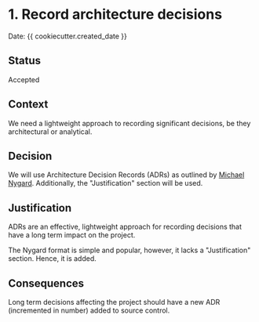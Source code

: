 # 1. Record architecture decisions

Date: {{ cookiecutter.created_date }}

## Status

Accepted

## Context

We need a lightweight approach to recording significant decisions, be they architectural or analytical.

## Decision

We will use Architecture Decision Records (ADRs) as outlined by [Michael Nygard](https://www.cognitect.com/blog/2011/11/15/documenting-architecture-decisions). Additionally, the "Justification" section will be used.

## Justification

ADRs are an effective, lightweight approach for recording decisions that have a long term impact on the project.

The Nygard format is simple and popular, however, it lacks a "Justification" section. Hence, it is added.

## Consequences

Long term decisions affecting the project should have a new ADR (incremented in number) added to source control.
